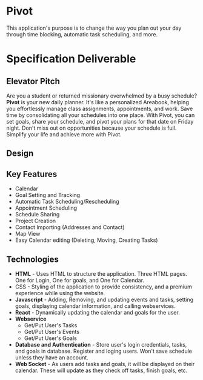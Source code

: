 # Pivot

This application's purpose is to change the way you plan out your day through time blocking, automatic task scheduling, and more. 

# Specification Deliverable

## Elevator Pitch

Are you a student or returned missionary overwhelmed by a busy schedule? **Pivot** is your new daily planner. It's like a personalized Areabook, helping you effortlessly manage class assignments, appointments, and work. Save time by consolidating all your schedules into one place. With Pivot, you can set goals, share your schedule, and pivot your plans for that date on Friday night. Don't miss out on opportunities because your schedule is full. Simplify your life and achieve more with Pivot.

## Design

## Key Features

- Calendar
- Goal Setting and Tracking
- Automatic Task Scheduling/Rescheduling
- Appointment Scheduling
- Schedule Sharing
- Project Creation
- Contact Importing (Addresses and Contact)
- Map View
- Easy Calendar editing (Deleting, Moving, Creating Tasks)


## Technologies

- **HTML** - Uses HTML to structure the application. Three HTML pages. One for Login, One for goals, and One for Calendar.
- CSS - Styling of the application to provide consistency, and a premium experience while using the website.
- **Javascript** - Adding, Removing, and updating events and tasks, setting goals, displaying calendar information, and calling webservices.
- **React** - Dynamically updating the calendar and goals for the user.
- **Webservice**
    - Get/Put User's Tasks
    - Get/Put User's Events
    - Get/Put User's Goals
- **Database and Authentication** - Store user's login credentials, tasks, and goals in database. Register and loging users. Won't save schedule unless they have an account.
- **Web Socket** - As users add tasks and goals, it will be displayed on their calendar. These will update as they check off tasks, finish goals, etc.